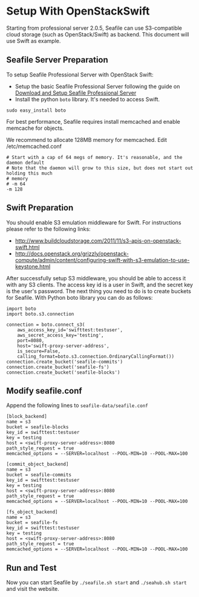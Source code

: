 # Setup With OpenStackSwift
Starting from professional server 2.0.5, Seafile can use S3-compatible cloud storage (such as OpenStack/Swift) as backend. This document will use Swift as example.

## Seafile Server Preparation

To setup Seafile Professional Server with OpenStack Swift:

- Setup the basic Seafile Professional Server following the guide on [Download and Setup Seafile Professional Server](download_and_setup_seafile_professional_server.md)
- Install the python `boto` library. It's needed to access Swift.
```
sudo easy_install boto
```

For best performance, Seafile requires install memcached and enable memcache for objects. 

We recommend to allocate 128MB memory for memcached. Edit /etc/memcached.conf

```
# Start with a cap of 64 megs of memory. It's reasonable, and the daemon default
# Note that the daemon will grow to this size, but does not start out holding this much
# memory
# -m 64
-m 128
```

## Swift Preparation

You should enable S3 emulation middleware for Swift. For instructions please refer to the following links: 

* http://www.buildcloudstorage.com/2011/11/s3-apis-on-openstack-swift.html
* http://docs.openstack.org/grizzly/openstack-compute/admin/content/configuring-swift-with-s3-emulation-to-use-keystone.html

After successfully setup S3 middleware, you should be able to access it with any S3 clients. The access key id is a user in Swift, and the secret key is the user's password. The next thing you need to do is to create buckets for Seafile. With Python boto library you can do as follows:

```
import boto
import boto.s3.connection

connection = boto.connect_s3(
    aws_access_key_id='swifttest:testuser',
    aws_secret_access_key='testing',
    port=8080,
    host='swift-proxy-server-address',
    is_secure=False,
    calling_format=boto.s3.connection.OrdinaryCallingFormat())
connection.create_bucket('seafile-commits')
connection.create_bucket('seafile-fs')
connection.create_bucket('seafile-blocks')
```

## Modify seafile.conf

Append the following lines to `seafile-data/seafile.conf`

```
[block_backend]
name = s3
bucket = seafile-blocks
key_id = swifttest:testuser
key = testing
host = <swift-proxy-server-address>:8080
path_style_request = true
memcached_options = --SERVER=localhost --POOL-MIN=10 --POOL-MAX=100

[commit_object_backend]
name = s3
bucket = seafile-commits
key_id = swifttest:testuser
key = testing
host = <swift-proxy-server-address>:8080
path_style_request = true
memcached_options = --SERVER=localhost --POOL-MIN=10 --POOL-MAX=100

[fs_object_backend]
name = s3
bucket = seafile-fs
key_id = swifttest:testuser
key = testing
host = <swift-proxy-server-address>:8080
path_style_request = true
memcached_options = --SERVER=localhost --POOL-MIN=10 --POOL-MAX=100
```

## Run and Test ##

Now you can start Seafile by `./seafile.sh start` and `./seahub.sh start` and visit the website.
